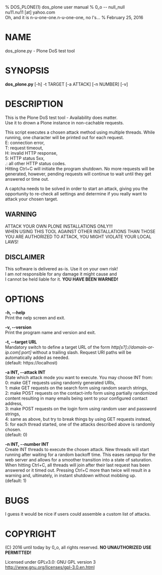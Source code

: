 % DOS\_PLONE(1) dos\_plone user manual
% 0\_o -- null\_null  
nu11.nu11 [at] yahoo.com  
Oh, and it is n-u-one-one.n-u-one-one, no l's...
% February 25, 2016

# NAME

dos\_plone.py - Plone DoS test tool

# SYNOPSIS

**dos\_plone.py** [-h] -t TARGET [-a ATTACK] [-n NUMBER] [-v]

# DESCRIPTION

This is the Plone DoS test tool - Availability does matter.  
Use it to drown a Plone instance in non-cachable requests.  

This script executes a chosen attack method using multiple threads. While 
running, one character will be printed out for each request.  
E: connection error,  
T: request timeout,  
H: invalid HTTP response,  
5: HTTP status 5xx,  
.: all other HTTP status codes.  
Hitting Ctrl+C will initiate the program shutdown. No more requests will be 
generated, however, pending requests will continue to wait until they get 
answered or time out.  

A captcha needs to be solved in order to start an attack, giving you the 
opportunity to re-check all settings and determine if you really want to 
attack your chosen target.

## WARNING

ATTACK YOUR OWN PLONE INSTALLATIONS ONLY!!!  
WHEN USING THIS TOOL AGAINST OTHER INSTALLATIONS THAN THOSE  
YOU ARE AUTHORIZED TO ATTACK, YOU MIGHT VIOLATE YOUR LOCAL LAWS!

## DISCLAIMER

This software is delivered as-is. Use it on your own risk!  
I am _not_ responsible for any damage it might cause and  
I cannot be held liable for it. **YOU HAVE BEEN WARNED!**

# OPTIONS

**-h, --help**  
Print the nelp screen and exit.

**-v, --version**  
Print the program name and version and exit.

**-t, --target URL**  
Mandatory switch to define a target URL of the form 
*http[s?]://domain-or-ip.com[:port]* without a trailing slash. Request URI paths
will be automatically added as needed.  
(default: https://localhost)

**-a INT, --attack INT**  
State which attack mode you want to execute. You may choose INT from:  
0: make GET requests using randomly generated URIs,  
1: make GET requests on the search form using random search strings,  
2: make POST requests on the contact-info form using partially randomized 
content resulting in many emails being sent to your configured contact address,  
3: make POST requests on the login form using random user and password strings,  
4: same as above, but try to break things by using GET requests instead,  
5: for each thread started, one of the attacks described above is randomly 
chosen.  
(default: 0)

**-n INT, --number INT**  
Create INT threads to execute the chosen attack. New threads will start running
after waiting for a random backoff time. This eases rampup for the web server 
and allows for a smoother transition into a state of saturation.  
When hitting Ctrl+C, all threads will join after their last request has been
answered or it timed out. Pressing Ctrl+C more than twice will result in a 
warning and, ultimately, in instant shutdown without mobbing up.  
(default: 1)

# BUGS

I guess it would be nice if users could assemble a custom list of attacks.

# COPYRIGHT

(C) 2016 until today by 0_o, all rights reserved. **NO UNAUTHORIZED USE PERMITTED!**  

Licensed under GPLv3.0: GNU GPL version 3 <http://www.gnu.org/licenses/gpl-3.0.en.html>  

[//]: # "vim: ts=4 sw=4 et syntax=markdown"
